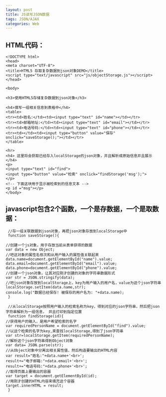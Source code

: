 ```yaml
---
layout: post
title: JS读写JSON数据　
tags: JSON/AJAX
categories: Web
---
```



## HTML代码：

	<!DOCTYPE html> 
	<head> 
	<meta charset="UTF-8"> 
	<title>HTML5 存取复杂数据到json对象DEMO</title> 
	<script type="text/javascript" src="js/objectStorage.js"></script> 
	</head> 
	 
	<body> 
	 
	<h3>使用HTML5存储复杂数据到json对象</h3> 
	 
	<h4>填写一组相关信息到表格中</h4> 
	<table> 
	<tr><td>姓名:</td><td><input type="text" id="name"></td></tr> 
	<tr><td>邮箱地址:</td><td><input type="text" id="email"></td></tr> 
	<tr><td>电话号码:</td><td><input type="text" id="phone"></td></tr> 
	<tr><td></td><td><input type="button" value="保存" onclick="saveStorage();"></td></tr> 
	</table> 
	 
	<hr> 
	<h4> 这里将会获取已经存入localStorage的json对象，并且解析成原始信息并且展示</h4> 
	<p> 
	<input type="text" id="find"> 
	<input type="button" value="检索" onclick="findStorage('msg');"> 
	</p> 
	<!-- 下面这块用于显示被检索到的信息文本 --> 
	<p id ="msg"></p> 
	</body> 



## javascript包含2个函数，一个是存数据，一个是取数据：


	 //存一组关联数据到json对象，再把json对象存放到localStorage中 
	 function saveStorage(){ 
	 
	//创建一个js对象，用于存放当前从表单获得的数据 
	var data = new Object; 
	//吧这对象的属性名依次和从用户输入的属性值关联起来 
	data.name=document.getElementById("name").value; 
	data.email=document.getElementById("email").value; 
	data.phone=document.getElementById("phone").value; 
	//创建一个json对象，让其对应刚才创建的对象的字符串数据形式 
	var str = JSON.stringify(data); 
	//吧json对象存放到localStorage上，key为用户输入的用户名，value为这个json字符串 
	localStorage.setItem(data.name,str); 
	console.log("数据已经保存! 被保存的用户名为: "+data.name); 
	 } 
	  
	 //从localStorage按照用户输入的检索名称为key，得到对应的json字符串，然后把json字符串解析为一组信息， 并且打印到指定位置 
	 function findStorage(id){ 
	//获得用户的输入，是用户希望检索的名字 
	var requiredPersonName = document.getElementById("find").value; 
	//以这个检索的名字为key,来查找localStorage,得到了json字符串 
	var str=localStorage.getItem(requiredPersonName); 
	//解析这个json字符串得到Object对象 
	var data= JSON.parse(str); 
	//从Object对象中分离出相关属性值，然后构造要输出的HTML内容 
	var result="姓名:"+data.name+'<br>'; 
	result+="电子邮箱:"+data.email+'<br>'; 
	result+="电话号码:"+data.phone+'<br>'; 
	//取得页面上要输出的容器 
	var target = document.getElementById(id); 
	//用刚才创建的HTML内容来填充这个容器 
	target.innerHTML = result; 
	 } 
